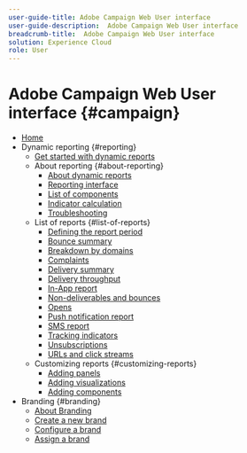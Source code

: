 ```yaml
---
user-guide-title: Adobe Campaign Web User interface
user-guide-description:  Adobe Campaign Web User interface
breadcrumb-title:  Adobe Campaign Web User interface
solution: Experience Cloud
role: User
---
```

# Adobe Campaign Web User interface {#campaign}

+ [Home](home.md)
+ Dynamic reporting {#reporting}
  + [Get started with dynamic reports](reporting/get-started-reporting.md)
  + About reporting {#about-reporting}
       + [About dynamic reports](reporting/about-dynamic-reports.md)
       + [Reporting interface](reporting/reporting-interface.md)
       + [List of components](reporting/list-of-components.md)
       + [Indicator calculation](reporting/indicator-calculation.md)
       + [Troubleshooting](reporting/troubleshooting.md)
  + List of reports {#list-of-reports}
       + [Defining the report period](reporting/defining-the-report-period.md)
       + [Bounce summary](reporting/bounce-summary.md)
       + [Breakdown by domains](reporting/breakdown-by-domains.md)
       + [Complaints](reporting/complaints.md)
       + [Delivery summary](reporting/delivery-summary.md)
       + [Delivery throughput](reporting/delivery-throughput.md)
       + [In-App report](reporting/in-app-report.md)
       + [Non-deliverables and bounces](reporting/non-deliverables-and-bounces.md)
       + [Opens](reporting/opens.md)
       + [Push notification report](reporting/push-notification-report.md)
       + [SMS report](reporting/sms-report.md)
       + [Tracking indicators](reporting/tracking-indicators.md)
       + [Unsubscriptions](reporting/unsubscriptions.md)
       + [URLs and click streams](reporting/urls-and-click-streams.md)
  + Customizing reports {#customizing-reports}
       + [Adding panels](reporting/adding-panels.md)
       + [Adding visualizations](reporting/adding-visualizations.md)
       + [Adding components](reporting/adding-components.md)
+ Branding {#branding}
  + [About Branding](branding/branding-gs.md)
  + [Create a new brand](branding/branding-create.md)
  + [Configure a brand](branding/branding-configure.md)
  + [Assign a brand](branding/branding-assign.md)
